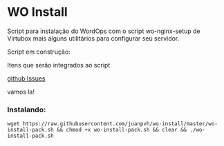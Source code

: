 # WO Install
Script para instalação do WordOps com o script wo-nginx-setup de Virtubox mais alguns utilitários para configurar seu servidor.

Script em construção:

Itens que serão integrados ao script

[github Issues](https://github.com/juanpvh/wo-install/issues/1)

vamos la!

### Instalando:

```
wget https://raw.githubusercontent.com/juanpvh/wo-install/master/wo-install-pack.sh && chmod +x wo-install-pack.sh && clear && ./wo-install-pack.sh
```



